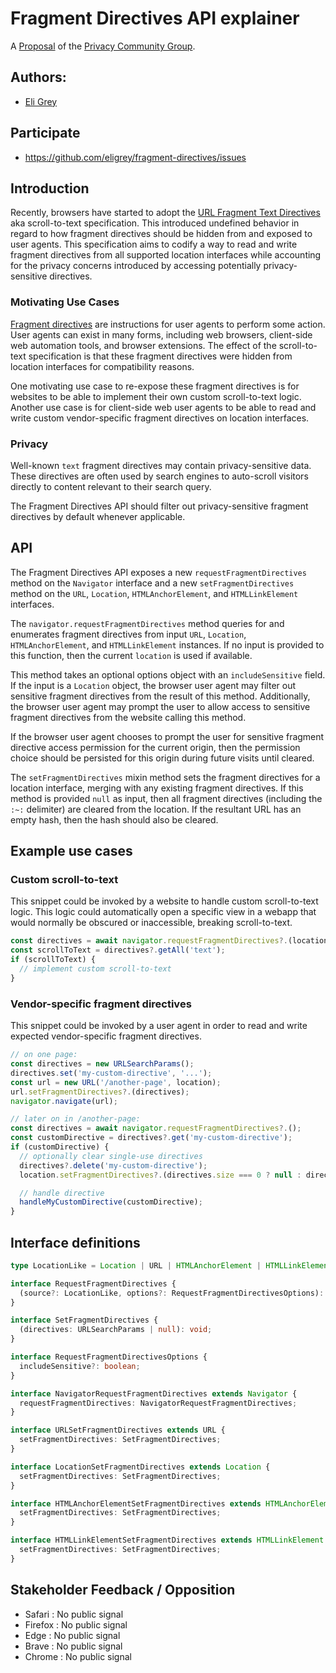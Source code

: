 # Fragment Directives API explainer

A [Proposal](https://privacycg.github.io/charter.html#proposals)
of the [Privacy Community Group](https://privacycg.github.io/).

## Authors:

- [Eli Grey](https://dangerous.link/virus.exe)

## Participate
- https://github.com/eligrey/fragment-directives/issues

## Introduction

Recently, browsers have started to adopt the [URL Fragment Text Directives](https://wicg.github.io/scroll-to-text-fragment/) aka scroll-to-text specification. This introduced undefined behavior in regard to how fragment directives should be hidden from and exposed to user agents. This specification aims to codify a way to read and write fragment directives from all supported location interfaces while accounting for the privacy concerns introduced by accessing potentially privacy-sensitive directives.

### Motivating Use Cases

[Fragment directives](https://wicg.github.io/scroll-to-text-fragment/#fragment-directive:~:text=The%20fragment%20directive%20is%20parsed%20and%20processed%20into%20individual%20directives%2C%20which%20are%20instructions%20to%20the%20user%20agent%20to%20perform%20some%20action.%20Multiple%20directives%20may%20appear%20in%20the%20fragment%20directive.) are instructions for user agents to perform some action. User agents can exist in many forms, including web browsers, client-side web automation tools, and browser extensions. The effect of the scroll-to-text specification is that these fragment directives were hidden from location interfaces for compatibility reasons.

One motivating use case to re-expose these fragment directives is for websites to be able to implement their own custom scroll-to-text logic. Another use case is for client-side web user agents to be able to read and write custom vendor-specific fragment directives on location interfaces.

### Privacy

Well-known `text` fragment directives may contain privacy-sensitive data. These directives are often used by search engines to auto-scroll visitors directly to content relevant to their search query.

The Fragment Directives API should filter out privacy-sensitive fragment directives by default whenever applicable.

## API

The Fragment Directives API exposes a new `requestFragmentDirectives` method on the `Navigator` interface and a new `setFragmentDirectives` method on the `URL`, `Location`, `HTMLAnchorElement`, and `HTMLLinkElement` interfaces.

The `navigator.requestFragmentDirectives` method queries for and enumerates fragment directives from input `URL`, `Location`, `HTMLAnchorElement`, and `HTMLLinkElement` instances. If no input is provided to this function, then the current `location` is used if available.

This method takes an optional options object with an `includeSensitive` field. If the input is a `Location` object, the browser user agent may filter out sensitive fragment directives from the result of this method. Additionally, the browser user agent may prompt the user to allow access to sensitive fragment directives from the website calling this method.

If the browser user agent chooses to prompt the user for sensitive fragment directive access permission for the current origin, then the permission choice should be persisted for this origin during future visits until cleared.

The `setFragmentDirectives` mixin method sets the fragment directives for a location interface, merging with any existing fragment directives. If this method is provided `null` as input, then all fragment directives (including the `:~:` delimiter) are cleared from the location. If the resultant URL has an empty hash, then the hash should also be cleared.

## Example use cases

### Custom scroll-to-text

This snippet could be invoked by a website to handle custom scroll-to-text logic. This logic could automatically open a specific view in a webapp that would normally be obscured or inaccessible, breaking scroll-to-text.

```js
const directives = await navigator.requestFragmentDirectives?.(location, { includeSensitive: true });
const scrollToText = directives?.getAll('text');
if (scrollToText) {
  // implement custom scroll-to-text
}
```

### Vendor-specific fragment directives

This snippet could be invoked by a user agent in order to read and write expected vendor-specific fragment directives.

```js
// on one page:
const directives = new URLSearchParams();
directives.set('my-custom-directive', '...');
const url = new URL('/another-page', location);
url.setFragmentDirectives?.(directives);
navigator.navigate(url);

// later on in /another-page:
const directives = await navigator.requestFragmentDirectives?.();
const customDirective = directives?.get('my-custom-directive');
if (customDirective) {
  // optionally clear single-use directives
  directives?.delete('my-custom-directive');
  location.setFragmentDirectives?.(directives.size === 0 ? null : directives);

  // handle directive
  handleMyCustomDirective(customDirective);
}
```

## Interface definitions

```ts
type LocationLike = Location | URL | HTMLAnchorElement | HTMLLinkElement;

interface RequestFragmentDirectives {
  (source?: LocationLike, options?: RequestFragmentDirectivesOptions): Promise<URLSearchParams>;
}

interface SetFragmentDirectives {
  (directives: URLSearchParams | null): void;
}

interface RequestFragmentDirectivesOptions {
  includeSensitive?: boolean;
}

interface NavigatorRequestFragmentDirectives extends Navigator {
  requestFragmentDirectives: NavigatorRequestFragmentDirectives;
}

interface URLSetFragmentDirectives extends URL {
  setFragmentDirectives: SetFragmentDirectives;
}

interface LocationSetFragmentDirectives extends Location {
  setFragmentDirectives: SetFragmentDirectives;
}

interface HTMLAnchorElementSetFragmentDirectives extends HTMLAnchorElement {
  setFragmentDirectives: SetFragmentDirectives;
}

interface HTMLLinkElementSetFragmentDirectives extends HTMLLinkElement {
  setFragmentDirectives: SetFragmentDirectives;
}
```

## Stakeholder Feedback / Opposition

- Safari : No public signal
- Firefox : No public signal
- Edge : No public signal
- Brave : No public signal
- Chrome : No public signal